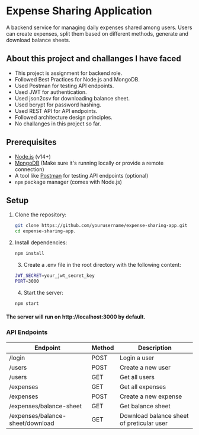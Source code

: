 # Expense Sharing Application

A backend service for managing daily expenses shared among users. Users can create expenses, split them based on different methods, generate and download balance sheets.

## About this project and challanges I have faced

- This project is assignment for backend role.
- Followed Best Practices for Node.js and MongoDB.
- Used Postman for testing API endpoints.
- Used JWT for authentication.
- Used json2csv for downloading balance sheet.
- Used bcrypt for password hashing.
- Used REST API for API endpoints.
- Followed architecture design principles.
- No challanges in this project so far.

## Prerequisites

- [Node.js](https://nodejs.org/) (v14+)
- [MongoDB](https://www.mongodb.com/) (Make sure it's running locally or provide a remote connection)
- A tool like [Postman](https://www.postman.com/) for testing API endpoints (optional)
- `npm` package manager (comes with Node.js)

## Setup

1. Clone the repository:
   ```bash
   git clone https://github.com/yourusername/expense-sharing-app.git
   cd expense-sharing-app.
   ```
2. Install dependencies:

   ```bash
   npm install
   ```

   3. Create a .env file in the root directory with the following content:

   ```bash
   JWT_SECRET=your_jwt_secret_key
   PORT=3000
   ```

   4. Start the server:

   ```bash
   npm start
   ```
#### The server will run on http://localhost:3000 by default.

### API Endpoints

| Endpoint | Method | Description |
| --- | --- | --- |
| /login | POST | Login a user |
| /users | POST | Create a new user |
| /users | GET | Get all users |
| /expenses | GET | Get all expenses |
| /expenses | POST | Create a new expense |
| /expenses/balance-sheet | GET | Get balance sheet |
| /expenses/balance-sheet/download | GET | Download balance sheet of preticular user |
